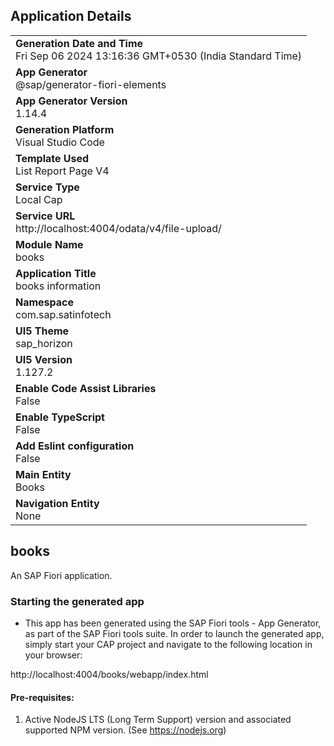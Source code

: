 ## Application Details
|               |
| ------------- |
|**Generation Date and Time**<br>Fri Sep 06 2024 13:16:36 GMT+0530 (India Standard Time)|
|**App Generator**<br>@sap/generator-fiori-elements|
|**App Generator Version**<br>1.14.4|
|**Generation Platform**<br>Visual Studio Code|
|**Template Used**<br>List Report Page V4|
|**Service Type**<br>Local Cap|
|**Service URL**<br>http://localhost:4004/odata/v4/file-upload/|
|**Module Name**<br>books|
|**Application Title**<br>books information|
|**Namespace**<br>com.sap.satinfotech|
|**UI5 Theme**<br>sap_horizon|
|**UI5 Version**<br>1.127.2|
|**Enable Code Assist Libraries**<br>False|
|**Enable TypeScript**<br>False|
|**Add Eslint configuration**<br>False|
|**Main Entity**<br>Books|
|**Navigation Entity**<br>None|

## books

An SAP Fiori application.

### Starting the generated app

-   This app has been generated using the SAP Fiori tools - App Generator, as part of the SAP Fiori tools suite.  In order to launch the generated app, simply start your CAP project and navigate to the following location in your browser:

http://localhost:4004/books/webapp/index.html

#### Pre-requisites:

1. Active NodeJS LTS (Long Term Support) version and associated supported NPM version.  (See https://nodejs.org)


